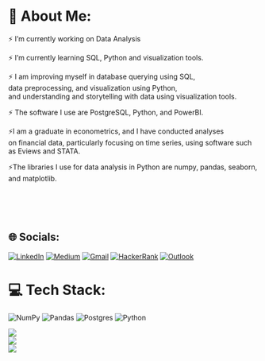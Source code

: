 # 💫 About Me:

⚡ I’m currently working on Data Analysis<br>

⚡ I’m currently learning SQL, Python and visualization tools.<br>

⚡ I am improving myself in database querying using SQL, <br>data preprocessing, and visualization using Python, <br>and understanding and storytelling with data using visualization tools.<br>

⚡ The software I use are PostgreSQL, Python, and PowerBI.<br>

⚡I am a graduate in econometrics, and I have conducted analyses <br>on financial data, particularly focusing on time series, using software such as Eviews and STATA.<br>

⚡The libraries I use for data analysis in Python are numpy, pandas, seaborn, and matplotlib.<br><br><br><br><br>

## 🌐 Socials:
[![LinkedIn](https://img.shields.io/badge/LinkedIn-0077B5?style=for-the-badge&logo=linkedin&logoColor=white)](https://www.linkedin.com/in/hamzaugursumer/)
[![Medium](https://img.shields.io/badge/Medium-12100E?style=for-the-badge&logo=medium&logoColor=white)](https://medium.com/@hamzaugursumer)
[![Gmail](https://img.shields.io/badge/Gmail-D14836?style=for-the-badge&logo=gmail&logoColor=white)](mailto:hamzaugursumer@gmail.com)
[![HackerRank](https://img.shields.io/badge/-Hackerrank-2EC866?style=for-the-badge&logo=HackerRank&logoColor=white)](https://www.hackerrank.com/hamzaugursumer?hr_r=1)
[![Outlook](https://img.shields.io/badge/-Outlook-0078D4?style=flat&logo=Microsoft-Outlook&logoColor=white)](mailto:hamzaugursumer@gmail.com)

# 💻 Tech Stack:
![NumPy](https://img.shields.io/badge/numpy-%23013243.svg?style=for-the-badge&logo=numpy&logoColor=white) ![Pandas](https://img.shields.io/badge/pandas-%23150458.svg?style=for-the-badge&logo=pandas&logoColor=white) ![Postgres](https://img.shields.io/badge/postgres-%23316192.svg?style=for-the-badge&logo=postgresql&logoColor=white) ![Python](https://img.shields.io/badge/python-3670A0?style=for-the-badge&logo=python&logoColor=ffdd54) 


![](https://github-readme-stats.vercel.app/api?username=hamzaugursumer&theme=radical&hide_border=false&include_all_commits=false&count_private=false)<br/>
![](https://github-readme-streak-stats.herokuapp.com/?user=hamzaugursumer&theme=radical&hide_border=false)<br/>
![](https://github-readme-stats.vercel.app/api/top-langs/?username=hamzaugursumer&theme=radical&hide_border=false&include_all_commits=false&count_private=false&layout=compact)

<!-- Proudly created with GPRM ( https://gprm.itsvg.in ) -->
